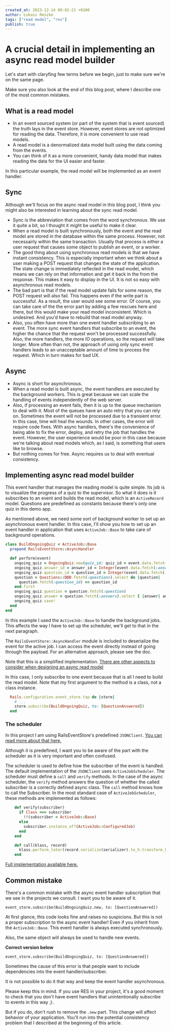 ```yaml
---
created_at: 2023-12-14 09:02:21 +0100
author: Łukasz Reszke
tags: ["read model", "res"]
publish: true
---
```


# A crucial detail in implementing an async read model builder

Let's start with claryfing few terms before we begin, just to make sure we're
on the same page.

Make sure you also look at the end of this blog post, where I describe one of
the most common mistakes.

## What is a read model 

* In an event sourced system (or part of the system that
is event sourced) the truth lays in the event store. However, event stores are
not optimized for reading the data. Therefore, it is more convenient to use
read models.
* A read model is a denormalized data model built using the data coming from the
events.
* You can think of it as a more convenient, handy data model that makes reading
the data for the UI easier and faster.

In this particular example, the read model will be implemented as an event
handler.

<!-- more -->

## Sync 
Although we'll focus on the async read model in this blog post, I think
you might also be interested in learning about the sync read model.

* Sync is the abbreviation that comes from the word synchronous. We use it quite
a bit, so I thought it might be useful to make it clear.
* When a read model is built synchronously, both the event and the read model are
stored in the database within the same process. However, not necessairly within
the same transaction. Usually that process is either a user request that causes
some object to publish an event, or a worker.
* The good thing about using synchronous read models is that we have instant
consistency. This is especially important when we think about a user making a
POST request that changes the state of the application. The state change is
immediately reflected in the read model, which means we can rely on that
information and get it back in the from the response. This makes it easy to
display in the UI. It is not so easy with asynchronous read models.
* The bad part is that if the read model update fails for some reason, the POST
request will also fail. This happens even if the write part is successful. As a
result, the user would see some error. Of course, you can take care of the the
error part by adding a few rescues here and there, but this would make your
read model inconsistent. Which is undesired. And you'd have to rebuild that
read model anyway.
* Also, you often have more than one event handler subscribing to an event. The
more sync event handlers that subscribe to an event, the higher the chance that
the request won't be processed successfully. Also, the more handlers, the more
IO operations, so the request will take longer. More often than not, the
approach of using only sync event handlers leads to an unacceptable amount of
time to process the request. Which in turn makes for bad UX.

## Async 
* Async is short for asynchronous.
* When a read model is built async, the event handlers are executed by the
background workers. This is great because we can scale the handling of events
independently of the web server.
* Also, if processing an event fails, then it is up to the queue mechanism to
deal with it. Most of the queues have an auto retry that you can rely on.
Sometimes the event will not be processed due to a transient error. In this
case, time will heal the wounds.  In other cases, the error will require code
fixes. With async handlers, there's the convenience of being able to fix the
error, deploy, and retry the job that handles the event. However, the user
experience would be poor in this case because we're talking about read models
which, as I said, is something that users like to browse.
* But nothing comes for free. Async requires us to deal with eventual
consistency.

## Implementing async read model builder 
This event handler that manages the reading model is quite simple. Its job is
to visualize the progress of a quiz to the supervisor. So what it does is it
subscribes to an event and builds the read model, which is an `ActiveRecord`
model. Questions are predefined as constants because there's only one quiz in
this demo app.

As mentioned above, we need some sort of background worker to set up an
asynchronous event handler. In this case, I'll show you how to set up an event
handler in application that uses `ActiveJob::Base` to take care of background
operations.

```ruby
class BuildOngoingQuiz < ActiveJob::Base
  prepend RailsEventStore::AsyncHandler

  def perform(event)
    ongoing_quiz = OngoingQuiz.new(quiz_id: quiz_id = event.data.fetch(:quiz_id))
    ongoing_quiz.answer_id = answer_id = Integer(event.data.fetch(:answer_id))
    ongoing_quiz.question_id = question_id = Integer(event.data.fetch(:question_id))
    question = Questions::DDD.fetch(:questions).select do |question|
      question.fetch(:question_id) == question_id
    end.first
    ongoing_quiz.question = question.fetch(:question)
    ongoing_quiz.answer = question.fetch(:answers).select { |answer| answer.fetch(:id) == answer_id }.first.fetch(:answer)
    ongoing_quiz.save!
  end
end
```

In this example I used the `ActiveJob::Base` to handle the background jobs. This
affects the way I have to set up the scheduler, we'll get to that in the next
paragraph.

The `RailsEventStore::AsyncHandler` module is included to deserialize the event
for the active job. I can access the event directly instead of going through
the payload. For an alternative approach, please see the doc.

Note that this is a simplified implementation. [There are other aspects to
consider when designing an async read
model](https://blog.arkency.com/read-model-patterns-in-case-of-lack-of-order-guarantee/)

In this case, I only subscribe to one event because that is all I need to build
the read model. Note that my first argument to the method is a class, not a
class instance.
```ruby
  Rails.configuration.event_store.tap do |store|
    # ... 
    store.subscribe(BuildOngoingQuiz, to: [QuestionAnswered])
  end
```

### The scheduler 
In this project I am using RailsEventStore's predefined `JSONClient`. [You can
read more about that
here.](https://blog.arkency.com/first-class-json-b-handling-in-rails-event-store/)

Although it is predefined, I want you to be aware of the part with the
scheduler as it is very important and often confused.

The scheduler is used to define how the subscriber of the event is handled. The
default implementation of the `JSONClient` uses `ActiveJobScheduler`. The
scheduler must define a `call` and `verify` methods. In the case of the async scheduler,
the `verify` method answers the question of whether the called subscriber
is a correctly defined async class. The `call` method knows how to call the Subscriber.
In the most standard case of `ActiveJobScheduler`, these methods are implemented as follows:

```ruby
    def verify(subscriber)
      if Class === subscriber
        !!(subscriber < ActiveJob::Base)
      else
        subscriber.instance_of?(ActiveJob::ConfiguredJob)
      end
    end

    def call(klass, record)
      klass.perform_later(record.serialize(serializer).to_h.transform_keys(&:to_s))
    end
```

[Full implementation available here.](https://github.com/RailsEventStore/rails_event_store/blob/48ac91ec4c481257740fb5c9d1ee72489dcf5731/rails_event_store/lib/rails_event_store/active_job_scheduler.rb#L4)

## Common mistake 
There's a common mistake with the async event handler subscription that we see
in the projects we consult. I want you to be aware of it.

`event_store.subscribe(BuildOngoingQuiz.new, to: [QuestionAnswered])`

At first glance, this code looks fine and raises no suspicions. But this is not
a proper subscription to the async event handler! Even if you inherit from the
`ActiveJob::Base`. This event handler is always executed synchronously.

Also, the same object will always be used to handle new events.

**Correct version below**

`event_store.subscribe(BuildOngoingQuiz, to: [QuestionAnswered])`

Sometimes the cause of this error is that people want to include dependencies
into the event handler/subscriber. 

It is not possible to do it that way and keep the event handler asynchronous.

Please keep this in mind. If you use RES in your project, it's a good moment to
check that you don't have event handlers that unintentionally subscribe to
events in this way ;).

But if you do, don't rush to remove the `.new` part. This change will affect
behavior of your application. You'll run into the potential consistency problem
that I described at the beginning of this article.

